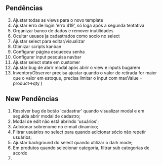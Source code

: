 ## Pendências

3. Ajustar todas as views para o novo template
4. Ajustar erro de login 'erro 419', só loga após a segunda tentativa
5. Organizar banco de dados e remover inutilidades
6. Ocultar usuaos ja cadastrados como socio no select
7. Ajustar select para editar/visualizar
8. Otimizar scripts kanban
9. Configurar página esqueceu senha
10. Configurar input pesquisa navbar
11. Ajustar select state em customer
12. Ajustar bug de abrir modal após abrir o view e inputs bugarem
13. InventoryObserver precisa ajustar quando o valor de retirada for maior que o valor em estoque, precisa limitar o input com maxValue = product->qty )

## New Pendências

1. Resolver bug de botão 'cadastrar' quando visualizar modal e em seguida abrir modal de cadastro;
2. Modal de edit não está abrindo 'usuários';
3. Adicionar sobrenome no e-mail dinamico;
4. Filtrar usuários no select para quando adicionar sócio não repetir usuários;
5. Ajustar background do select quando utilizar o dark mode;
6. Em produtos quando selecionar categoria, filtrar sub categorias de acordo
7. 
